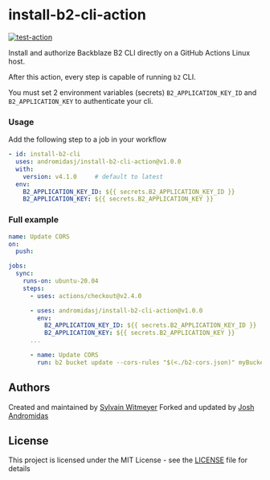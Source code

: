 # install-b2-cli-action

[![test-action](https://github.com/sylwit/install-b2-cli-action/workflows/test-action/badge.svg)](https://github.com/sylwit/install-b2-cli-action/actions?query=workflow%3Atest-action)

Install and authorize Backblaze B2 CLI directly on a GitHub Actions Linux host.

After this action, every step is capable of running `b2` CLI.

You must set 2 environment variables (secrets) `B2_APPLICATION_KEY_ID` and `B2_APPLICATION_KEY` to authenticate your cli.

### Usage

Add the following step to a job in your workflow

```yaml
- id: install-b2-cli
  uses: andromidasj/install-b2-cli-action@v1.0.0
  with:
    version: v4.1.0     # default to latest
  env:
    B2_APPLICATION_KEY_ID: ${{ secrets.B2_APPLICATION_KEY_ID }}
    B2_APPLICATION_KEY: ${{ secrets.B2_APPLICATION_KEY }}
```

### Full example

```yaml
name: Update CORS
on:
  push:

jobs:
  sync:
    runs-on: ubuntu-20.04
    steps:
      - uses: actions/checkout@v2.4.0

      - uses: andromidasj/install-b2-cli-action@v1.0.0
        env:
          B2_APPLICATION_KEY_ID: ${{ secrets.B2_APPLICATION_KEY_ID }}
          B2_APPLICATION_KEY: ${{ secrets.B2_APPLICATION_KEY }}
      ...

      - name: Update CORS
        run: b2 bucket update --cors-rules "$(<./b2-cors.json)" myBucket allPrivate
```

## Authors

Created and maintained by [Sylvain Witmeyer](https://github.com/sylwit)
Forked and updated by [Josh Andromidas](https://github.com/andromidasj)

## License

This project is licensed under the MIT License - see the [LICENSE](https://github.com/sylwit/install-b2-cli-action/blob/master/LICENSE) file for details
